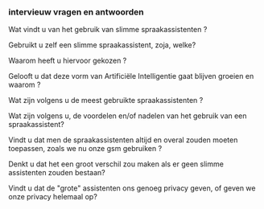 ### intervieuw vragen en antwoorden

Wat vindt u van het gebruik van slimme spraakassistenten ?

Gebruikt u zelf een slimme spraakassistent, zoja, welke?

Waarom heeft u hiervoor gekozen ?

Gelooft u dat deze vorm van Artificiële Intelligentie gaat blijven groeien en waarom ?

Wat zijn volgens u de meest gebruikte spraakassistenten ?

Wat zijn volgens u, de voordelen en/of nadelen van het gebruik van een spraakassistent?

Vindt u dat men de spraakassistenten altijd en overal zouden moeten toepassen, zoals we nu onze gsm gebruiken ?

Denkt u dat het een groot verschil zou maken als er geen slimme assistenten zouden bestaan?

Vindt u dat de "grote" assistenten ons genoeg privacy geven, of geven we onze privacy helemaal op?





